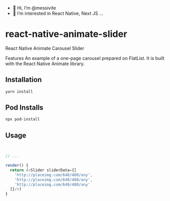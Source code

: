 - 👋 Hi, I’m @messivite
- 👀 I’m interested in React Native, Next JS ...

# react-native-animate-slider
React Native Animate Carousel Slider 

Features
An example of a one-page carousel prepared on FlatList. It is built with the React Native Animate library.



## Installation

```bash
yarn install
```
## Pod Installs
```bash
npx pod-install
```

## Usage

```javascript


// ...

render() {
  return (<Slider sliderData={[
    'http://placeimg.com/640/480/any',
    'http://placeimg.com/640/480/any',
    'http://placeimg.com/640/480/any'
  ]}/>)
}
```

